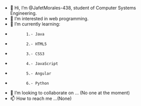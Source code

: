 - 👋 Hi, I’m @JafetMorales-438, student of Computer Systems Engineering.
- 👀 I’m interested in web programming.
- 🌱 I’m currently learning:
-            1.- Java
-            2.- HTML5
-            3.- CSS3
-            4.- JavaScript
-            5.- Angular
-            6.- Python
- 💞️ I’m looking to collaborate on ... (No one at the moment)
- 📫 How to reach me ...(None)

<!---
JafetMorales-438/JafetMorales-438 is a ✨ special ✨ repository because its `README.md` (this file) appears on your GitHub profile.
You can click the Preview link to take a look at your changes.
--->
